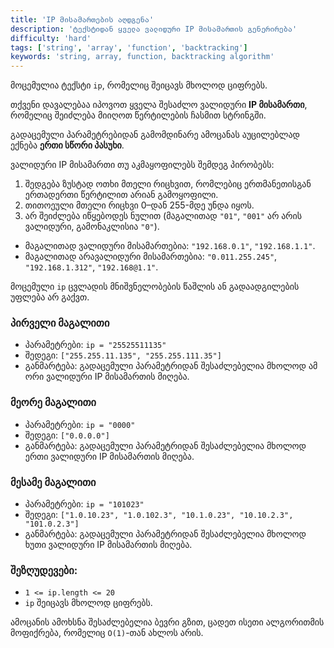 ```yaml
---
title: 'IP მისამართების აღდგენა'
description: 'ტექსტიდან ყველა ვალიდური IP მისამართის გენერირება'
difficulty: 'hard'
tags: ['string', 'array', 'function', 'backtracking']
keywords: 'string, array, function, backtracking algorithm'
---
```


მოცემულია ტექსტი `ip`, რომელიც შეიცავს მხოლოდ ციფრებს.

თქვენი დავალებაა იპოვოთ ყველა შესაძლო ვალიდური **IP მისამართი**,
რომელიც შეიძლება მიიღოთ წერტილების ჩასმით სტრინგში.

გადაცემული პარამეტრებიდან გამომდინარე ამოცანას აუცილებლად ექნება **ერთი სწორი პასუხი**.

ვალიდური IP მისამართი თუ აკმაყოფილებს შემდეგ პირობებს:

1. შედგება ზუსტად ოთხი მთელი რიცხვით, რომლებიც ერთმანეთისგან ერთადერთი წერტილით არიან გამოყოფილი.
2. თითოეული მთელი რიცხვი 0–დან 255-მდე უნდა იყოს.
3. არ შეიძლება იწყებოდეს ნულით (მაგალითად `"01"`, `"001"` არ არის ვალიდური, გამონაკლისია `"0"`).

- მაგალითად ვალიდური მისამართებია: `"192.168.0.1"`, `"192.168.1.1"`.
- მაგალითად არავალიდური მისამართებია: `"0.011.255.245"`, `"192.168.1.312"`, `"192.168@1.1"`.

მოცემული `ip` ცვლადის მნიშვნელობების წაშლის ან გადაადგილების უფლება არ გაქვთ.

### პირველი მაგალითი

- პარამეტრები: `ip = "25525511135"`
- შედეგი: `["255.255.11.135", "255.255.111.35"]`
- განმარტება: გადაცემული პარამეტრიდან შესაძლებელია მხოლოდ ამ ორი ვალიდური IP მისამართის მიღება.

### მეორე მაგალითი

- პარამეტრები: `ip = "0000"`
- შედეგი: `["0.0.0.0"]`
- განმარტება: გადაცემული პარამეტრიდან შესაძლებელია მხოლოდ ერთი ვალიდური IP მისამართის მიღება.

### მესამე მაგალითი

- პარამეტრები: `ip = "101023"`
- შედეგი: `["1.0.10.23", "1.0.102.3", "10.1.0.23", "10.10.2.3", "101.0.2.3"]`
- განმარტება: გადაცემული პარამეტრიდან შესაძლებელია მხოლოდ ხუთი ვალიდური IP მისამართის მიღება.

### შეზღუდევები:

- `1 <= ip.length <= 20`
- `ip` შეიცავს მხოლოდ ციფრებს.

ამოცანის ამოხსნა შესაძლებელია ბევრი გზით,
ცადეთ ისეთი ალგორითმის მოფიქრება, რომელიც `O(1)`-თან ახლოს არის.
